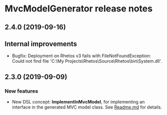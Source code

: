 # MvcModelGenerator release notes

## 2.4.0 (2019-09-16)

## Internal improvements

* Bugfix: Deployment on Rhetos v3 fails with FileNotFoundException: Could not find file 'C:\My Projects\Rhetos\Source\Rhetos\bin\System.dll'.

## 2.3.0 (2019-09-09)

### New features

* New DSL concept: **ImplementInMvcModel**, for implementing an interface in the generated MVC model class.
  See [Readme.md](Readme.md) for details.
